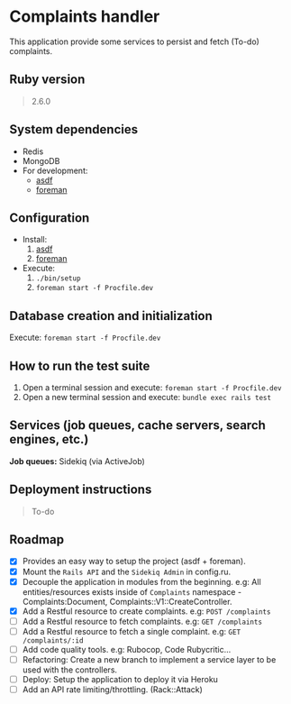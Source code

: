 # Complaints handler

This application provide some services to persist and fetch (To-do) complaints.

## Ruby version
> 2.6.0

## System dependencies
* Redis
* MongoDB
* For development:
  * [asdf](https://github.com/asdf-vm/asdf#installation)
  * [foreman](https://github.com/ddollar/foreman#installation)

## Configuration
* Install:
  1. [asdf](https://github.com/asdf-vm/asdf#installation)
  2. [foreman](https://github.com/ddollar/foreman#installation)
* Execute:
  1. `./bin/setup`
  2. `foreman start -f Procfile.dev`

## Database creation and initialization
Execute: `foreman start -f Procfile.dev`

## How to run the test suite
1. Open a terminal session and execute: `foreman start -f Procfile.dev`
2. Open a new terminal session and execute: `bundle exec rails test`

## Services (job queues, cache servers, search engines, etc.)

__Job queues:__ Sidekiq (via ActiveJob)

## Deployment instructions
> To-do

## Roadmap
- [x] Provides an easy way to setup the project (asdf + foreman).
- [x] Mount the `Rails API` and the `Sidekiq Admin` in config.ru.
- [x] Decouple the application in modules from the beginning. e.g: All entities/resources exists inside of `Complaints` namespace - Complaints:Document, Complaints::V1::CreateController.
- [x] Add a Restful resource to create complaints. e.g: `POST /complaints`
- [ ] Add a Restful resource to fetch complaints. e.g: `GET /complaints`
- [ ] Add a Restful resource to fetch a single complaint. e.g: `GET /complaints/:id`
- [ ] Add code quality tools. e.g: Rubocop, Code Rubycritic...
- [ ] Refactoring: Create a new branch to implement a service layer to be used with the controllers.
- [ ] Deploy: Setup the application to deploy it via Heroku
- [ ] Add an API rate limiting/throttling. (Rack::Attack)
